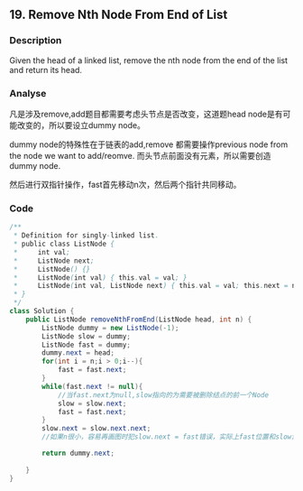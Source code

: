 ## 19. Remove Nth Node From End of List
### Description
Given the head of a linked list, remove the nth node from the end of the list and return its head.

### Analyse
凡是涉及remove,add题目都需要考虑头节点是否改变，这道题head node是有可能改变的，所以要设立dummy node。

dummy node的特殊性在于链表的add,remove 都需要操作previous node from the node we want to add/reomve.
而头节点前面没有元素，所以需要创造dummy node.

然后进行双指针操作，fast首先移动n次，然后两个指针共同移动。



### Code
```java
/**
 * Definition for singly-linked list.
 * public class ListNode {
 *     int val;
 *     ListNode next;
 *     ListNode() {}
 *     ListNode(int val) { this.val = val; }
 *     ListNode(int val, ListNode next) { this.val = val; this.next = next; }
 * }
 */
class Solution {
    public ListNode removeNthFromEnd(ListNode head, int n) {
        ListNode dummy = new ListNode(-1);
        ListNode slow = dummy;
        ListNode fast = dummy;
        dummy.next = head;
        for(int i = n;i > 0;i--){
            fast = fast.next;
        }
        while(fast.next != null){
            //当fast.next为null,slow指向的为需要被删除结点的前一个Node
            slow = slow.next;
            fast = fast.next;
        }
        slow.next = slow.next.next;
        //如果n很小，容易再画图时犯slow.next = fast错误，实际上fast位置和slow没关系。

        return dummy.next;
        
    }
}
```
